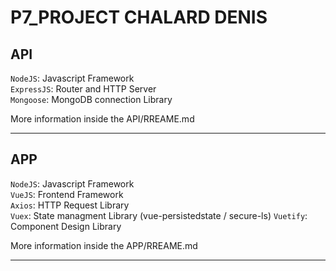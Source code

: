 # P7_PROJECT CHALARD DENIS

## API
`NodeJS`: Javascript Framework  
`ExpressJS`: Router and HTTP Server  
`Mongoose`: MongoDB connection Library

More information inside the API/RREAME.md


---
## APP
`NodeJS`: Javascript Framework  
`VueJS`: Frontend Framework  
`Axios`: HTTP Request Library  
`Vuex`: State managment Library  (vue-persistedstate / secure-ls)
`Vuetify`: Component Design Library


More information inside the APP/RREAME.md

---